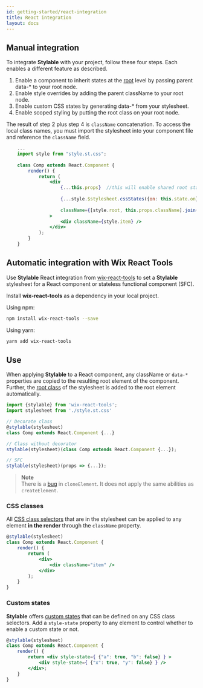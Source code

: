 ```yaml
---
id: getting-started/react-integration
title: React integration
layout: docs
---
```


## Manual integration 

To integrate **Stylable** with your project, follow these four steps. Each enables a different feature as described.

1. Enable a component to inherit states at the [root](references/root) level by passing parent data-* to your root node.
2. Enable style overrides by adding the parent className to your root node.
3. Enable custom CSS states by generating data-* from your stylesheet.
4. Enable scoped styling by putting the root class on your root node. 

The result of step 2 plus step 4 is `className` concatenation. To access the local class names, you must import the stylesheet into your component file and reference the `className` field.

```jsx
    ...
    import style from "style.st.css";
    
    class Comp extends React.Component {
        render() {
            return (
                <div                    
                    {...this.props}  //this will enable shared root states
                    
                    {...style.$stylesheet.cssStates({on: this.state.on})} // this will enable custom css states.
                    
                    className={[style.root, this.props.className].join(' ')}  // this will enable styling and overrides
                >                    
                    <div className={style.item} />
                </div>
            );
        }
    }

```


## Automatic integration with Wix React Tools

Use **Stylable** React integration from [wix-react-tools](https://github.com/wix/wix-react-tools) to set a **Stylable** stylesheet for a React component or stateless functional component (SFC).


Install **wix-react-tools** as a dependency in your local project.

Using npm:
```bash
npm install wix-react-tools --save
```

Using yarn:
```bash
yarn add wix-react-tools
```

## Use

When applying **Stylable** to a React component, any className or `data-*` properties are copied to the resulting root element of the component. Further, the [root class](../references/root.md) of the stylesheet is added to the root element automatically.

```jsx 
import {stylable} from 'wix-react-tools';
import stylesheet from './style.st.css'

// Decorate class
@stylable(stylesheet)
class Comp extends React.Component {...}

// Class without decorator
stylable(stylesheet)(class Comp extends React.Component {...});

// SFC
stylable(stylesheet)(props => {...});
```

> **Note**  
> There is a [bug](https://github.com/wix/wix-react-tools/issues/107) in `cloneElement`. It does not apply the same abilities as `createElement`.

### CSS classes

All [CSS class selectors](../references/class-selectors.md) that are in the stylesheet can be applied to any element **in the render** through the `className` property.

```jsx 
@stylable(stylesheet)
class Comp extends React.Component {
    render() {
        return (
            <div>
                <div className="item" />
            </div>
        );
    }
}
```

### Custom states

**Stylable** offers [custom states](../references/pseudo-classes.md) that can be defined on any CSS class selectors. Add a `style-state` property to any element to control whether to enable a custom state or not.  

```jsx 
@stylable(stylesheet)
class Comp extends React.Component {
    render() {
        return <div style-state={ {"a": true, "b": false} } >
            <div style-state={ {"x": true, "y": false} } />
        </div>;
    }
}
```
